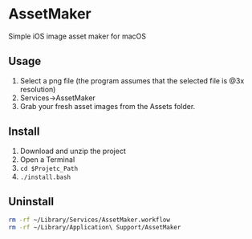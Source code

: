 # AssetMaker
Simple iOS image asset maker for macOS

## Usage
1. Select a png file (the program assumes that the selected file is @3x resolution)
2. Services->AssetMaker
3. Grab your fresh asset images from the Assets folder.

## Install

1. Download and unzip the project
2. Open a Terminal
3. ```cd $Projetc_Path```
4. ```./install.bash```

## Uninstall

``` bash
rm -rf ~/Library/Services/AssetMaker.workflow
rm -rf ~/Library/Application\ Support/AssetMaker
```
